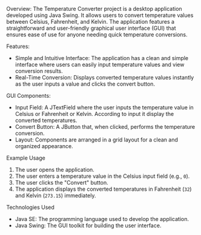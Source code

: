 Overview:
The Temperature Converter project is a desktop application developed using Java Swing. It allows users to convert temperature values between Celsius, Fahrenheit, and Kelvin. The application features a straightforward and user-friendly graphical user interface (GUI) that ensures ease of use for anyone needing quick temperature conversions.

Features:
- Simple and Intuitive Interface: The application has a clean and simple interface where users can easily input temperature values and view conversion results.
- Real-Time Conversion: Displays converted temperature values instantly as the user inputs a value and clicks the convert button.

GUI Components:
- Input Field: A JTextField where the user inputs the temperature value in Celsius or Fahrenheit or Kelvin. According to input it display the converted temperatures.
- Convert Button: A JButton that, when clicked, performs the temperature conversion.
- Layout: Components are arranged in a grid layout for a clean and organized appearance.


Example Usage
1. The user opens the application.
2. The user enters a temperature value in the Celsius input field (e.g., `0`).
3. The user clicks the "Convert" button.
4. The application displays the converted temperatures in Fahrenheit (`32`) and Kelvin (`273.15`) immediately.


Technologies Used
- Java SE: The programming language used to develop the application.
- Java Swing: The GUI toolkit for building the user interface.
